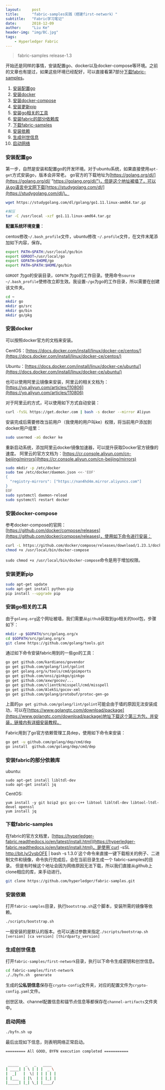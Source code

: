 ```yaml
---
layout:     post
title:      "fabric-samples实践（搭建first-network）"
subtitle:   "Fabric学习笔记"
date:       2018-12-09
author:     "Liu Ke"
header-img: "img/BC.jpg"
tags:
    - Hyperledger Fabric
---
```


> fabric-samples release-1.3

开始还是同样的事情，安装配置go、docker以及docker-compose等环境。之前的文章也有提过，如果这些环境已经配好，可以直接看第7部分[下载fabric-samples](#下载fabric-samples)。

1. [安装配置go](#安装配置go)
2. [安装docker](#安装docker)
3. [安装docker-compose](#安装docker-compose)
4. [安装更新pip](#安装更新pip)
5. [安装go相关的工具](#安装go相关的工具)
6. [安装fabric的部分依赖库](#安装fabric的部分依赖库)
7. [下载fabric-samples](#下载fabric-samples)
8. [安装依赖](#安装依赖) 
9. [生成创世信息](#生成创世信息)
10. [启动网络](#启动网络)

### 安装配置go  
  
第一步，自然是安装和配置go的开发环境。对于ubuntu系统，如果直接使用`apt-get`方式安装go，版本会非常老。
go官方的下载地址为[https://golang.org/dl/](https://golang.org/dl/ "https://golang.org/dl/")，但是这个地址被墙了，可以从go语言中文网下载[https://studygolang.com/dl/](https://studygolang.com/dl/)。

```sh
wget https://studygolang.com/dl/golang/go1.11.linux-amd64.tar.gz

#解压
tar -C /usr/local -xzf go1.11.linux-amd64.tar.gz 
```

**配置系统环境变量**：

centos修改`~/.bash_profile`文件，ubuntu修改
`~/.profile`文件，在文件末尾添加如下内容，保存。

```sh
export PATH=$PATH:/usr/local/go/bin 
export GOROOT=/usr/local/go 
export GOPATH=$HOME/go 
export PATH=$PATH:$HOME/go/bin
```

`GOROOT` 为go的安装目录，`GOPATH` 为go的工作目录。使用命令`source ~/.bash_profile`使修改立即生效。我设置`~/go`为go的工作目录，所以需要在创建该文件夹。

```sh
cd ~
mkdir go
mkdir go/src
mkdir go/bin
mkdir go/pkg
```

### 安装docker

可以按照docker官方的文档来安装。

CentOS：[https://docs.docker.com/install/linux/docker-ce/centos/](https://docs.docker.com/install/linux/docker-ce/centos/)

Ubuntu：[https://docs.docker.com/install/linux/docker-ce/ubuntu/](https://docs.docker.com/install/linux/docker-ce/ubuntu/)

也可以使用阿里云镜像来安装，阿里云的相关文档为：[https://yq.aliyun.com/articles/110806](https://yq.aliyun.com/articles/110806)

对于阿里云的方式，可以使用如下方式自动安装：

```sh
curl -fsSL https://get.docker.com | bash -s docker --mirror Aliyun
```

安装完成后需要修改当前用户（我使用的用户叫ke）权限，将当前用户添加到docker用户组里：

```sh
sudo usermod -aG docker ke
```

重新启动系统，添加阿里云docker镜像加速器，可以提升获取Docker官方镜像的速度。
阿里云的官方文档为：[https://cr.console.aliyun.com/cn-beijing/mirrors](https://cr.console.aliyun.com/cn-beijing/mirrors)

```sh
sudo mkdir -p /etc/docker
sudo tee /etc/docker/daemon.json <<-'EOF'
{
  "registry-mirrors": ["https://nan4hd4m.mirror.aliyuncs.com"]
}
EOF
sudo systemctl daemon-reload
sudo systemctl restart docker
```

### 安装docker-compose

参考docker-compose的官网：[https://github.com/docker/compose/releases](https://github.com/docker/compose/releases)，使用如下命令进行安装：

```sh
curl -L https://github.com/docker/compose/releases/download/1.23.1/docker-compose-`uname -s`-`uname -m` -o /usr/local/bin/docker-compose
chmod +x /usr/local/bin/docker-compose
```

`sudo chmod +x /usr/local/bin/docker-compose`命令是用于增加权限。

### 安装更新pip

```sh
sudo apt-get update
sudo apt-get install python-pip
pip install --upgrade pip
```

### 安装go相关的工具

由于`golang.org`这个网址被墙，我们需要从`github`获取到go相关的tool包，步骤如下：

```sh
mkdir –p $GOPATH/src/golang.org/x
cd $GOPATH/src/golang.org/x
git clone https://github.com/golang/tools.git
```

通过如下命令安装fabric用到的一些go的工具：

```sh
go get github.com/kardianos/govendor
go get github.com/golang/lint/golint
go get golang.org/x/tools/cmd/goimports
go get github.com/onsi/ginkgo/ginkgo
go get github.com/axw/gocov/...
go get github.com/client9/misspell/cmd/misspell
go get github.com/AlekSi/gocov-xml
go get github.com/golang/protobuf/protoc-gen-go
```

上面的`go get github.com/golang/lint/golint`可能会由于墙的原因无法安装成功，可以在[https://www.golangtc.com/download/package](https://www.golangtc.com/download/package)地址下载这个第三方包，并安装，链接内有详细安装教程。

Fabric用到了go官方依赖管理工具dep，使用如下命令来安装：

```sh
go get -u github.com/golang/dep/cmd/dep
go install  github.com/golang/dep/cmd/dep
```

### 安装fabric的部分依赖库

ubuntu:

```
sudo apt-get install libltdl-dev
sudo apt-get install jq
```

CentOS:

```
yum install -y git bzip2 gcc gcc-c++ libtool libltdl-dev libtool-ltdl-devel openssl
yum install jq
``` 

### 下载fabric-samples

在fabric的官方文档里，[https://hyperledger-fabric.readthedocs.io/en/latest/install.html](https://hyperledger-fabric.readthedocs.io/en/latest/install.html)，是使用`curl -sSL http://bit.ly/2ysbOFE | bash -s 1.3.0`这个命令来直接一键下载相关的例子、二进制文件和镜像，命令执行完成后，会在当前目录生成一个 fabric-samples的目录。 但是有时候这个地址会因为网络原因无法下载，所以我们直接从github上clone相应的库，来手动进行。

```sh
git clone https://github.com/hyperledger/fabric-samples.git
```

### 安装依赖

打开`fabric-samples`目录，执行`bootstrap.sh`这个脚本，安装所需的镜像等依赖。

```sh
./scripts/bootstrap.sh
```
一般安装的是默认的版本。也可以通过参数来指定`./scripts/bootstrap.sh [version] [ca version] [thirdparty_version]`

### 生成创世信息

打开`fabric-samples/first-network`目录，执行以下命令生成密钥和创世信息。

```sh
cd fabric-samples/first-network
././byfn.sh  generate
```

生成的**公私钥信息**保存在`crypto-config`文件夹，对应的配置文件为`crypto-config.yaml`文件。

创世区块、channel配置信息和锚节点信息等都保存在`channel-artifacts`文件夹中。

### 启动网络

```sh
./byfn.sh up
```

最后出现如下信息，则表明网络正常启动。

```sh
========= All GOOD, BYFN execution completed =========== 


 _____   _   _   ____   
| ____| | \ | | |  _ \  
|  _|   |  \| | | | | | 
| |___  | |\  | | |_| | 
|_____| |_| \_| |____/  


```




